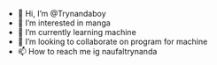 - 👋 Hi, I’m @Trynandaboy
- 👀 I’m interested in manga
- 🌱 I’m currently learning machine
- 💞️ I’m looking to collaborate on program for machine
- 📫 How to reach me ig naufaltrynanda

<!---
Trynandaboy/Trynandaboy is a ✨ special ✨ repository because its `README.md` (this file) appears on your GitHub profile.
You can click the Preview link to take a look at your changes.
--->
